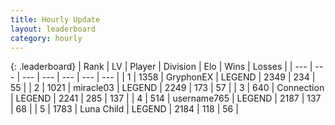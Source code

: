 ```yaml
---
title: Hourly Update
layout: leaderboard
category: hourly
---
```


{: .leaderboard}
| Rank | LV | Player | Division | Elo | Wins | Losses |
| --- | --- | --- | --- | --- | --- | --- |
| <span data-change="0">1</span> | 1358 | <span title="ID: 315148">GryphonEX</span> | LEGEND | <span data-change="0">2349</span> | <span data-change="0">234</span> | <span data-change="0">55</span> |
| <span data-change="0">2</span> | 1021 | <span title="ID: 416373">miracle03</span> | LEGEND | <span data-change="0">2249</span> | <span data-change="0">173</span> | <span data-change="0">57</span> |
| <span data-change="0">3</span> | 640 | <span title="ID: 539711">Connection</span> | LEGEND | <span data-change="0">2241</span> | <span data-change="0">285</span> | <span data-change="0">137</span> |
| <span data-change="0">4</span> | 514 | <span title="ID: 188640">username765</span> | LEGEND | <span data-change="8">2187</span> | <span data-change="1">137</span> | <span data-change="0">68</span> |
| <span data-change="2">5</span> | 1783 | <span title="ID: 164871">Luna Child</span> | LEGEND | <span data-change="8">2184</span> | <span data-change="2">118</span> | <span data-change="0">56</span> |